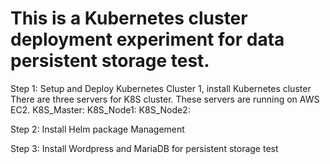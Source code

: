 # This is a Kubernetes cluster deployment experiment for data persistent storage test.

Step 1: Setup and Deploy Kubernetes Cluster
1, install Kubernetes cluster
   There are three servers for K8S cluster. These servers are running on AWS EC2.
      K8S_Master:
      K8S_Node1:
      K8S_Node2:
   






Step 2: Install Helm package Management



Step 3: Install Wordpress and MariaDB for persistent storage test





